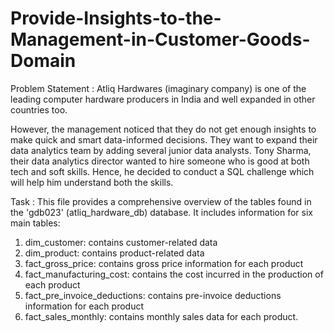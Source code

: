 # Provide-Insights-to-the-Management-in-Customer-Goods-Domain
Problem Statement :
Atliq Hardwares (imaginary company) is one of the leading computer hardware
producers in India and well expanded in other countries too.

However, the management noticed that they do not get enough insights to make quick and smart data-informed decisions.
They want to expand their data analytics team by adding several junior data analysts.
Tony Sharma, their data analytics director wanted to hire someone who is good at both tech and soft skills.
Hence, he decided to conduct a SQL challenge which will help him understand both the skills.

Task :
This file provides a comprehensive overview of the tables found in the 'gdb023' (atliq_hardware_db) database. It includes information for six main tables:

1. dim_customer: contains customer-related data
2. dim_product: contains product-related data
3. fact_gross_price: contains gross price information for each product
4. fact_manufacturing_cost: contains the cost incurred in the production of each product
5. fact_pre_invoice_deductions: contains pre-invoice deductions information for each product
6. fact_sales_monthly: contains monthly sales data for each product.
